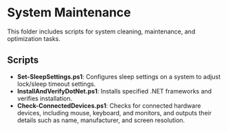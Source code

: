 # System Maintenance
This folder includes scripts for system cleaning, maintenance, and optimization tasks.

## Scripts
- **Set-SleepSettings.ps1**: Configures sleep settings on a system to adjust lock/sleep timeout settings.
- **InstallAndVerifyDotNet.ps1**: Installs specified .NET frameworks and verifies installation.
- **Check-ConnectedDevices.ps1**: Checks for connected hardware devices, including mouse, keyboard, and monitors, and outputs their details such as name, manufacturer, and screen resolution.
